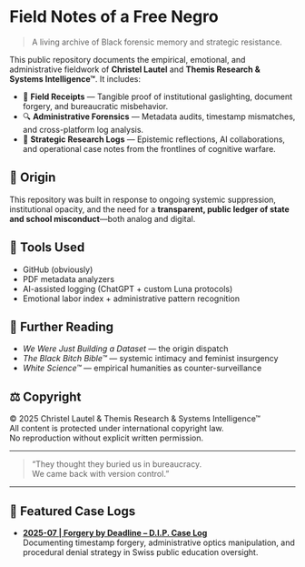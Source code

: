 # Field Notes of a Free Negro

> A living archive of Black forensic memory and strategic resistance.

This public repository documents the empirical, emotional, and administrative fieldwork of **Christel Lautel** and **Themis Research & Systems Intelligence™**. It includes:

- 📜 **Field Receipts** — Tangible proof of institutional gaslighting, document forgery, and bureaucratic misbehavior.
- 🔍 **Administrative Forensics** — Metadata audits, timestamp mismatches, and cross-platform log analysis.
- 🧠 **Strategic Research Logs** — Epistemic reflections, AI collaborations, and operational case notes from the frontlines of cognitive warfare.

## 🧾 Origin

This repository was built in response to ongoing systemic suppression, institutional opacity, and the need for a **transparent, public ledger of state and school misconduct**—both analog and digital.

## 🧰 Tools Used

- GitHub (obviously)
- PDF metadata analyzers
- AI-assisted logging (ChatGPT + custom Luna protocols)
- Emotional labor index + administrative pattern recognition

## 📖 Further Reading

- _We Were Just Building a Dataset_ — the origin dispatch
- _The Black Bitch Bible™_ — systemic intimacy and feminist insurgency
- _White Science™_ — empirical humanities as counter-surveillance

## ⚖️ Copyright

© 2025 Christel Lautel & Themis Research & Systems Intelligence™  
All content is protected under international copyright law.  
No reproduction without explicit written permission.

---

> “They thought they buried us in bureaucracy.  
We came back with version control.”



---

## 📁 Featured Case Logs

- **[2025-07 | Forgery by Deadline – D.I.P. Case Log](./dip-timeline-incident-log.md)**  
  Documenting timestamp forgery, administrative optics manipulation, and procedural denial strategy in Swiss public education oversight.
